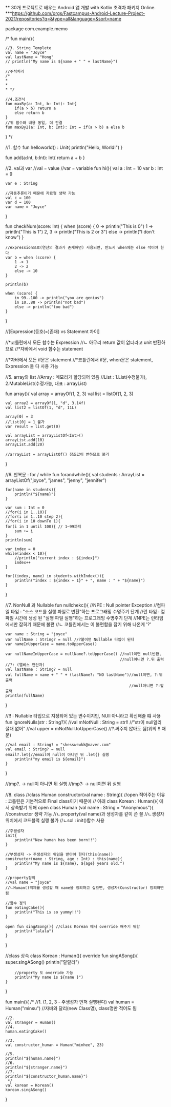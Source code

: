 ** 30개 프로젝트로 배우는 Android 앱 개발 with Kotlin 초격차 패키지 Online.
***https://github.com/orgs/Fastcampus-Android-Lecture-Project-2021/repositories?q=&type=all&language=&sort=name

package com.example.memo

/*
fun main(){

    //3. String Templete
    val name = "Joyce"
    val lastName = "Hong"
    // println("My name is ${name + " " + lastName}")

    //주석처리
    /*
    *
    *
    * */

    //4.조건식
    fun maxBy(a: Int, b: Int): Int{
        if(a > b) return a
        else return b
    }
    //위 함수와 내용 동일, 더 간결
    fun maxBy2(a: Int, b: Int): Int = if(a > b) a else b
}
*/

//1. 함수
fun helloworld() : Unit{
    println("Hello, World!")
}

fun add(a:Int, b:Int): Int{
    return a + b
}

//2. val과 var
//val = value
//var = variable
fun hi(){
    val a : Int = 10
    var b : Int = 9

    var e : String

    //자동추론이기 때문에 자료형 생략 가능
    val c = 100
    var d = 100
    var name = "Joyce"
}

fun checkNum(score: Int) {
    when (score) {
        0 -> println("This is 0")
        1 -> println("This is 1")
        2, 3 -> println("This is 2 or 3")
        else -> println("I don't know")
    }

    //expression으로(연산의 결과가 존재하면) 사용되면, 반드시 when에는 else 적어야 한다
    var b = when (score) {
        1 -> 1
        2 -> 2
        else -> 10
    }

    println(b)

    when (score) {
        in 99..100 -> println("you are genius")
        in 10..88 -> println("not bad")
        else -> println("too bad")
    }
}

//[Expression(등호(=)존재) vs Statement 차이]

//*코를린에서 모든 함수는 Expression
//ㄴ 아무리 return 값이 없더라고 unit 반환하므로
//*자바에서 void 함수는 statement

//*자바에서 모든 if문은 statement
//*코틀린에서 if문, when문은 statement, Expression 둘 다 사용 가능

//5. array와 list
//Array : 메모리가 할당되어 있음
//List : 1.List(수정불가), 2.MutableList(수정가능, 대표 : arrayList)

fun array(){
    val array = arrayOf(1, 2, 3)
    val list = listOf(1, 2, 3)

    val array2 = arrayOf(1, "d", 3.14f)
    val list2 = listOf(1, "d", 11L)

    array[0] = 3
    //list[0] = 1 불가
    var result = list.get(0)

    val arrayList = arrayListOf<Int>()
    arrayList.add(10)
    arrayList.add(20)

    //arrayList = arrayListOf() 참조값이 변하므로 불가
}

//6. 반복문 : for / while
fun forandwhile(){
    val students : ArrayList<String> = arrayListOf("joyce", "james", "jenny", "jennifer")

    for(name in students){
        println("${name}")
    }

    var sum : Int = 0
    //for(i in 1..10){
    //for(i in 1..10 step 2){
    //for(i in 10 downTo 1){
    for(i in 1 until 100){ // 1~99까지
        sum += i
    }
    println(sum)

    var index = 0
    while(index < 10){
        //println("current index : ${index}")
        index++
    }

    for((index, name) in students.withIndex()){
        println("index : ${index + 1}" + ", name : " + "${name}")
    }
}

//7. NonNull 과 Nullable
fun nullchekc(){
    //NPE : Null pointer Exception
    //컴파일 타임 : "소스 코드를 실행 파일로 변환"하는 프로그래밍 수명주기 단계
    //런 타임 : 컴파일 시간에 생성 된 "실행 파일 실행"하는 프로그래밍 수명주기 단계
    //NPE는 런타임에서만 잡히기 때문에 불편
    //ㄴ 코틀린에서는 이 불편함을 잡기 위해 나온게 '?'

    var name : String = "joyce"
    var nullName : String? = null //?붙이면 Nullable 타입이 된다
    var nameInUpperCase = name.toUpperCase()

    var nullNameInUpperCase = nullName?.toUpperCase() //null이면 null반환,
                                                      //null아니면 ?.뒤 출력
    //?: (엘비스 연산자)
    val lastName : String? = null
    val fullName = name + " " + (lastName?: "NO lastName")//null이면, ?:뒤 출력
                                                          //null아니면 ?:앞 출력
    println(fullName)


}

//!! : Nullable 타입으로 지정되어 있는 변수이지만, NUll 아니라고 확신해줄 떄 사용
fun ignoreNulls(str : String?){
    //val mNotNull : String = str!! //"str이 null일리 절대 없어"
    //val upper = mNotNull.toUpperCase() //?.써주지 않아도 됨(위의 !! 때문)

    //val email : String? = "skesswswkk@naver.com"
    val email : String? = null
    email?.let{//email이 null이 아니면 뒤 .let{} 실행
        println("my email is ${email}")
    }
}

//tmp?. -> null이 아니면 뒤 실행
//tmp?: -> null이면 뒤 실행

//8. class
//class Human constructor(val name : String){
//open 적어주는 이유 : 코틀린은 기본적으로 Final class이기 때문에
// 아래 class Korean : Human(){ 에서 상속받기 위해
open class Human (val name : String = "Anonymous"){ //constructor 생략 가능
                    //ㄴproperty(val name)과 생성자를 같이 쓴 꼴
            //ㄴ생성자 위치에서 코드블럭 실행 불가
            //ㄴsol : init()함수 사용

    //주생성자
    init{
        println("New human has been born!!")
    }

    //부생성자 -> 주생성자의 위임을 받아야 한다(this(name))
    constructor(name : String, age : Int) : this(name){
        println("My name is ${name}, ${age} years old.")
    }

    //property정의
    //val name = "joyce"
    //ㄴHuman()객체를 생성할 때 name을 정의하고 싶으면, 생성자(Constructor) 정의하면 됨

    //함수 정의
    fun eatingCake(){
        println("This is so yummy!!")
    }

    open fun singASong(){ //class Korean 에서 override 해주기 위함
        println("lalala")
    }
}

//class 상속
class Korean : Human(){
    override fun singASong(){
        super.singASong()
        println("랄랄라")

        //property 도 override 가능
        println("My name is ${name }")
    }
}

fun main(){
    /*
    //1. (1, 2, 3 - 주생성자 먼저 실행된다)
    val human = Human("minsu") //자바와 달리(new Class명), class명만 적어도 됨

    //2.
    val stranger = Human()
    //4.
    human.eatingCake()

    //3.
    val constructor_human = Human("minhee", 23)

    //5.
    println("${human.name}")
    //6.
    println("${stranger.name}")
    //7.
    println("${constructor_human.name}")
     */
    val korean = Korean()
    korean.singASong()
}
